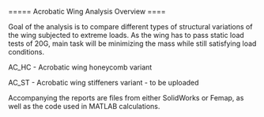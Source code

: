 ===== Acrobatic Wing Analysis Overview ====

Goal of the analysis is to compare different types of structural variations of the wing subjected to extreme loads.
As the wing has to pass static load tests of 20G, main task will be minimizing the mass while still satisfying load conditions.


AC_HC - Acrobatic wing honeycomb variant

AC_ST - Acrobatic wing stiffeners variant - to be uploaded

Accompanying the reports are files from either SolidWorks or Femap, as well as the code used in MATLAB calculations.
